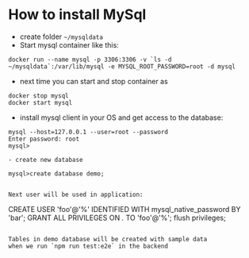 # How to install MySql 

- create folder `~/mysqldata`
- Start mysql container like this:
```
docker run --name mysql -p 3306:3306 -v `ls -d ~/mysqldata`:/var/lib/mysql -e MYSQL_ROOT_PASSWORD=root -d mysql
```
- next time you can start and stop container as
```
docker stop mysql
docker start mysql
```
- install mysql client in your OS and get access to the database:
```
mysql --host=127.0.0.1 --user=root --password
Enter password: root
mysql>

- create new database

mysql>create database demo;


Next user will be used in application:

```
CREATE USER 'foo'@'%' IDENTIFIED WITH mysql_native_password BY 'bar';
GRANT ALL PRIVILEGES ON *.* TO 'foo'@'%';
flush privileges;
```

Tables in demo database will be created with sample data
when we run `npm run test:e2e` in the backend

